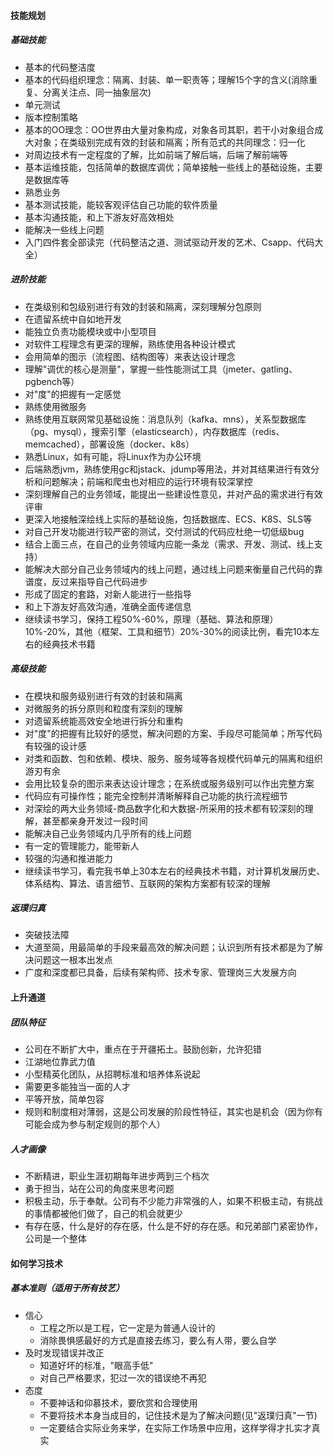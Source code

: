 #### 技能规划
##### 基础技能
* 基本的代码整洁度
* 基本的代码组织理念：隔离、封装、单一职责等；理解15个字的含义(消除重复、分离关注点、同一抽象层次)
* 单元测试
* 版本控制策略
* 基本的OO理念：OO世界由大量对象构成，对象各司其职，若干小对象组合成大对象；在类级别完成有效的封装和隔离；所有范式的共同理念：归一化
* 对周边技术有一定程度的了解，比如前端了解后端，后端了解前端等
* 基本运维技能，包括简单的数据库调优；简单接触一些线上的基础设施，主要是数据库等
* 熟悉业务
* 基本测试技能，能较客观评估自己功能的软件质量
* 基本沟通技能，和上下游友好高效相处
* 能解决一些线上问题
* 入门四件套全部读完（代码整洁之道、测试驱动开发的艺术、Csapp、代码大全）

##### 进阶技能
* 在类级别和包级别进行有效的封装和隔离，深刻理解分包原则
* 在遗留系统中自如地开发
* 能独立负责功能模块或中小型项目
* 对软件工程理念有更深的理解，熟练使用各种设计模式
* 会用简单的图示（流程图、结构图等）来表达设计理念
* 理解"调优的核心是测量"，掌握一些性能测试工具（jmeter、gatling、pgbench等）
* 对"度"的把握有一定感觉
* 熟练使用微服务
* 熟练使用互联网常见基础设施：消息队列（kafka、mns），关系型数据库（pg、mysql），搜索引擎（elasticsearch），内存数据库（redis、memcached），部署设施（docker、k8s）
* 熟悉Linux，如有可能，将Linux作为办公环境
* 后端熟悉jvm，熟练使用gc和jstack、jdump等用法，并对其结果进行有效分析和问题解决；前端和爬虫也对相应的运行环境有较深掌控
* 深刻理解自己的业务领域，能提出一些建设性意见，并对产品的需求进行有效评审
* 更深入地接触深绘线上实际的基础设施，包括数据库、ECS、K8S、SLS等
* 对自己开发功能进行较严密的测试，交付测试的代码应杜绝一切低级bug
* 结合上面三点，在自己的业务领域内应能一条龙（需求、开发、测试、线上支持）
* 能解决大部分自己业务领域内的线上问题，通过线上问题来衡量自己代码的靠谱度，反过来指导自己代码进步
* 形成了固定的套路，对新人能进行一些指导
* 和上下游友好高效沟通，准确全面传递信息
* 继续读书学习，保持工程50%-60%，原理（基础、算法和原理）10%-20%，其他（框架、工具和细节）20%-30%的阅读比例，看完10本左右的经典技术书籍

##### 高级技能
* 在模块和服务级别进行有效的封装和隔离
* 对微服务的拆分原则和粒度有深刻的理解
* 对遗留系统能高效安全地进行拆分和重构
* 对"度"的把握有比较好的感觉，解决问题的方案、手段尽可能简单；所写代码有较强的设计感
* 对类和函数、包和依赖、模块、服务、服务域等各规模代码单元的隔离和组织游刃有余
* 会用比较复杂的图示来表达设计理念；在系统或服务级别可以作出完整方案
* 代码应有可操作性；能完全控制并清晰解释自己功能的执行流程细节
* 对深绘的两大业务领域-商品数字化和大数据-所采用的技术都有较深刻的理解，甚至都亲身开发过一段时间
* 能解决自己业务领域内几乎所有的线上问题
* 有一定的管理能力，能带新人
* 较强的沟通和推进能力
* 继续读书学习，看完我书单上30本左右的经典技术书籍，对计算机发展历史、体系结构、算法、语言细节、互联网的架构方案都有较深的理解

##### 返璞归真
* 突破技法障
* 大道至简，用最简单的手段来最高效的解决问题；认识到所有技术都是为了解决问题这一根本出发点
* 广度和深度都已具备，后续有架构师、技术专家、管理岗三大发展方向



#### 上升通道
##### 团队特征
* 公司在不断扩大中，重点在于开疆拓土。鼓励创新，允许犯错
* 江湖地位靠武力值
* 小型精英化团队，从招聘标准和培养体系说起
* 需要更多能独当一面的人才
* 平等开放，简单包容
* 规则和制度相对薄弱，这是公司发展的阶段性特征，其实也是机会（因为你有可能会成为参与制定规则的那个人）


##### 人才画像
* 不断精进，职业生涯初期每年进步两到三个档次
* 勇于担当，站在公司的角度来思考问题
* 积极主动，乐于奉献。公司有不少能力非常强的人，如果不积极主动，有挑战的事情都被他们做了，自己的机会就更少
* 有存在感，什么是好的存在感，什么是不好的存在感。和兄弟部门紧密协作，公司是一个整体


#### 如何学习技术
##### 基本准则（适用于所有技艺）
* 信心
	- 工程之所以是工程，它一定是为普通人设计的
	- 消除畏惧感最好的方式是直接去练习，要么有人带，要么自学
* 及时发现错误并改正
	- 知道好坏的标准，"眼高手低"
	- 对自己严格要求，犯过一次的错误绝不再犯
* 态度
	- 不要神话和仰慕技术，要欣赏和合理使用
	- 不要将技术本身当成目的，记住技术是为了解决问题(见"返璞归真"一节)
	- 一定要结合实际业务来学，在实际工作场景中应用，这样学得才扎实才真实
